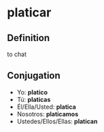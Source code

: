 # platicar

## Definition
to chat

## Conjugation

- Yo: **platico**
- Tú: **platicas**
- Él/Ella/Usted: **platica**
- Nosotros: **platicamos**
- Ustedes/Ellos/Ellas: **platican**